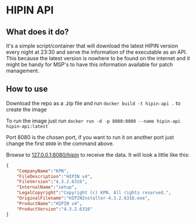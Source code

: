 # HIPIN API

## What does it do?

It's a simple script/container that will download the latest HIPIN version every night at 23:30 and serve the information of the executable as an API. This because the latest version is nowhere to be found on the internet and it might be handy for MSP's to have this information available for patch management.

## How to use

Download the repo as a .zip file and run ```docker build -t hipin-api .``` to create the image

To run the image just run ```docker run -d -p 8080:8080 --name hipin-api hipin-api:latest```

Port 8080 is the chosen port, if you want to run it on another port just change the first ```8080``` in the command above.

Browse to [127.0.0.1:8080/hipin](http://127.0.0.1:8080/hipin) to receive the data. It will look a little like this:

```json
{
    "CompanyName":"KPN",
    "FileDescription":"HIPIN v4",
    "FileVersion":"4.3.2.6316",
    "InternalName":"setup",
    "LegalCopyright":"Copyright (c) KPN. All rights reserved.",
    "OriginalFilename":"HIPINInstaller-4.3.2.6316.exe",
    "ProductName":"HIPIN v4",
    "ProductVersion":"4.3.2.6316"
}
```
